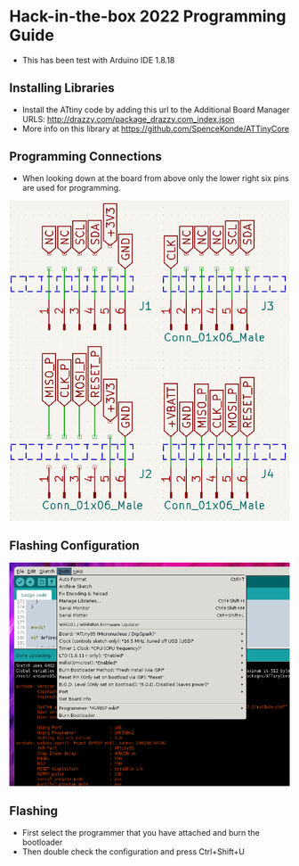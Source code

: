 # Hack-in-the-box 2022 Programming Guide
- This has been test with Arduino IDE 1.8.18


## Installing Libraries
- Install the ATtiny code by adding this url to the Additional Board Manager URLS: http://drazzy.com/package_drazzy.com_index.json
- More info on this library at https://github.com/SpenceKonde/ATTinyCore

## Programming Connections
- When looking down at the board from above only the lower right six pins are used for programming.

![Headers](kicad-files/headers.png)

## Flashing Configuration
![Programming Config](programming-settings.png)

## Flashing
- First select the programmer that you have attached and burn the bootloader
- Then double check the configuration and press Ctrl+Shift+U
